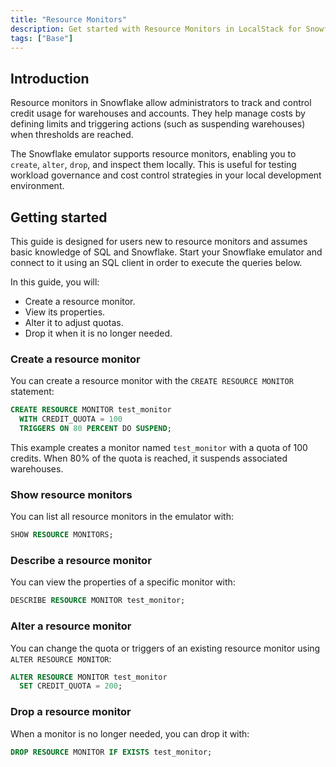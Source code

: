 ```yaml
---
title: "Resource Monitors"
description: Get started with Resource Monitors in LocalStack for Snowflake
tags: ["Base"]
---
```


## Introduction

Resource monitors in Snowflake allow administrators to track and control credit usage for warehouses and accounts. They help manage costs by defining limits and triggering actions (such as suspending warehouses) when thresholds are reached.

The Snowflake emulator supports resource monitors, enabling you to `create`, `alter`, `drop`, and inspect them locally. This is useful for testing workload governance and cost control strategies in your local development environment.

## Getting started

This guide is designed for users new to resource monitors and assumes basic knowledge of SQL and Snowflake. Start your Snowflake emulator and connect to it using an SQL client in order to execute the queries below.

In this guide, you will:

- Create a resource monitor.
- View its properties.
- Alter it to adjust quotas.
- Drop it when it is no longer needed.

### Create a resource monitor

You can create a resource monitor with the `CREATE RESOURCE MONITOR` statement:

```sql
CREATE RESOURCE MONITOR test_monitor
  WITH CREDIT_QUOTA = 100
  TRIGGERS ON 80 PERCENT DO SUSPEND;
```

This example creates a monitor named `test_monitor` with a quota of 100 credits. When 80% of the quota is reached, it suspends associated warehouses.

### Show resource monitors

You can list all resource monitors in the emulator with:

```sql
SHOW RESOURCE MONITORS;
```

### Describe a resource monitor

You can view the properties of a specific monitor with:

```sql
DESCRIBE RESOURCE MONITOR test_monitor;
```

### Alter a resource monitor

You can change the quota or triggers of an existing resource monitor using `ALTER RESOURCE MONITOR`:

```sql
ALTER RESOURCE MONITOR test_monitor
  SET CREDIT_QUOTA = 200;
```

### Drop a resource monitor

When a monitor is no longer needed, you can drop it with:

```sql
DROP RESOURCE MONITOR IF EXISTS test_monitor;
```

